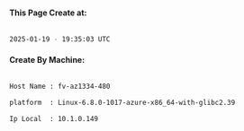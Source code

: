 
   
#### This Page Create at:

```bash

2025-01-19 - 19:35:03 UTC

```

#### Create By Machine:

```bash

Host Name : fv-az1334-480

platform  : Linux-6.8.0-1017-azure-x86_64-with-glibc2.39

Ip Local  : 10.1.0.149

```

